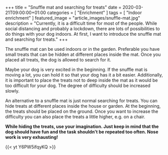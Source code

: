 +++
title =  "Snuffle mat and searching for treats"
date = 2020-03-21T09:00:00+01:00
categories = [
    "Enrichment"
]
tags = [
    "Indoor enrichment"
]
featured_image = "article_images/snuffle-mat.jpg"
description = "Currently, it is a difficult time for most of the people. While social distancing and probably a lockdown, there are lots of possibilities to do things with your dog indoors. At first, I want to introduce the snuffle mat and searching for treats."
+++

The snuffle mat can be used indoors or in the garden. Preferable you have small treats that can be hidden at different places inside the mat. Once you placed all treats, the dog is allowed to search for it.

Maybe your dog is very excited in the beginning. If the snuffle mat is moving a lot, you can hold it so that your dog has it a bit easier. Additionally, it is important to place the treats not to deep inside the mat as it would be too difficult for your dog. The degree of difficulty should be increased slowly.

An alternative to a snuffle mat is just normal searching for treats. You can hide treats at different places inside the house or garden. At the beginning, the treats should be placed on the ground. Once you want to increase the difficulty you can also place the treats a little higher, e.g. on a chair.

**While hiding the treats, use your imagination. Just keep in mind that the dog should have fun and the task shouldn't be repeated too often. Nose work is very exhausting!**

{{< yt Y6PW5ifqyKQ >}}
